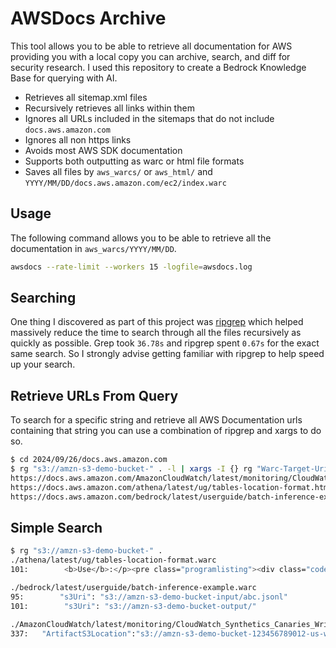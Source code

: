 # AWSDocs Archive

This tool allows you to be able to retrieve all documentation for AWS providing you with a local copy you can archive, search, and diff for security research. I used this repository to create a Bedrock Knowledge Base for querying with AI.

- Retrieves all sitemap.xml files
- Recursively retrieves all links within them
- Ignores all URLs included in the sitemaps that do not include `docs.aws.amazon.com`
- Ignores all non https links
- Avoids most AWS SDK documentation
- Supports both outputting as warc or html file formats
- Saves all files by `aws_warcs/` or `aws_html/` and `YYYY/MM/DD/docs.aws.amazon.com/ec2/index.warc`

## Usage

The following command allows you to be able to retrieve all the documentation in `aws_warcs/YYYY/MM/DD`.

```bash
awsdocs --rate-limit --workers 15 -logfile=awsdocs.log
```

## Searching

One thing I discovered as part of this project was [ripgrep](https://github.com/BurntSushi/ripgrep) which helped massively reduce the time to search through all the files recursively as quickly as possible. Grep took `36.78s` and ripgrep spent `0.67s` for the exact same search. So I strongly advise getting familiar with ripgrep to help speed up your search. 

## Retrieve URLs From Query

To search for a specific string and retrieve all AWS Documentation urls containing that string you can use a combination of ripgrep and xargs to do so. 

```bash
$ cd 2024/09/26/docs.aws.amazon.com
$ rg "s3://amzn-s3-demo-bucket-" . -l | xargs -I {} rg "Warc-Target-Uri" {} | awk '{print $2}' | sort | uniq
https://docs.aws.amazon.com/AmazonCloudWatch/latest/monitoring/CloudWatch_Synthetics_Canaries_WritingCanary_Nodejs.html
https://docs.aws.amazon.com/athena/latest/ug/tables-location-format.html
https://docs.aws.amazon.com/bedrock/latest/userguide/batch-inference-example.html
```

## Simple Search

```bash
$ rg "s3://amzn-s3-demo-bucket-" .
./athena/latest/ug/tables-location-format.warc
101:        <b>Use</b>:</p><pre class="programlisting"><div class="code-btn-container"></div><!--DEBUG: cli ()--><code class="nohighlight">s3://amzn-s3-demo-bucket/<code class="replaceable">folder</code>/</code></pre><pre class="programlisting"><div class="code-btn-container"></div><!--DEBUG: cli ()--><code class="nohighlight">s3://amzn-s3-demo-bucket-<code class="replaceable">metadata</code>-s3alias/<code class="replaceable">folder</code>/</code></pre><p>Do not use any of the following items for specifying the <code class="code">LOCATION</code> for your

./bedrock/latest/userguide/batch-inference-example.warc
95:        "s3Uri": "s3://amzn-s3-demo-bucket-input/abc.jsonl"
101:        "s3Uri": "s3://amzn-s3-demo-bucket-output/"

./AmazonCloudWatch/latest/monitoring/CloudWatch_Synthetics_Canaries_WritingCanary_Nodejs.warc
337:   "ArtifactS3Location":"s3://amzn-s3-demo-bucket-123456789012-us-west-2",
```

